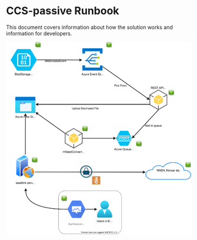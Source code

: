 # CCS-passive Runbook

This document covers information about how the solution works and information for developers.

![Diagram](architecture.drawio.svg)


